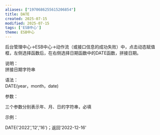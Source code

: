 ```yaml
---
aliases: ["1970686255615206854"]
title: DATE
created: 2025-07-15
modified: 2025-07-15
tags: ['ESB中心']
theme: ESB中心
---
```


后台管理中心->ESB中心->动作流（或接口信息的成功失败）中，点击动态赋值框，左侧选择函数后，在右侧选择日期函数中的DATE函数，拼接日期。

说明：  
拼接日期字符串

语法：  
DATE(year，month，date)  

参数：

三个参数分别表示年、月、日的字符串，必填

示例：

DATE('2022','12','16')；返回'2022-12-16'